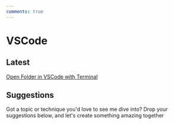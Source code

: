 ```yaml
---
comments: true
--- 
```

# VSCode

## Latest 
[Open Folder in VSCode with Terminal](OpenFolderWithVSCodeMacOS.md)

## Suggestions
Got a topic or technique you'd love to see me dive into? Drop your suggestions below, and let's create something amazing together